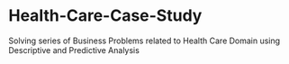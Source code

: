 # Health-Care-Case-Study
Solving series of Business Problems related to Health Care Domain using Descriptive and Predictive Analysis
